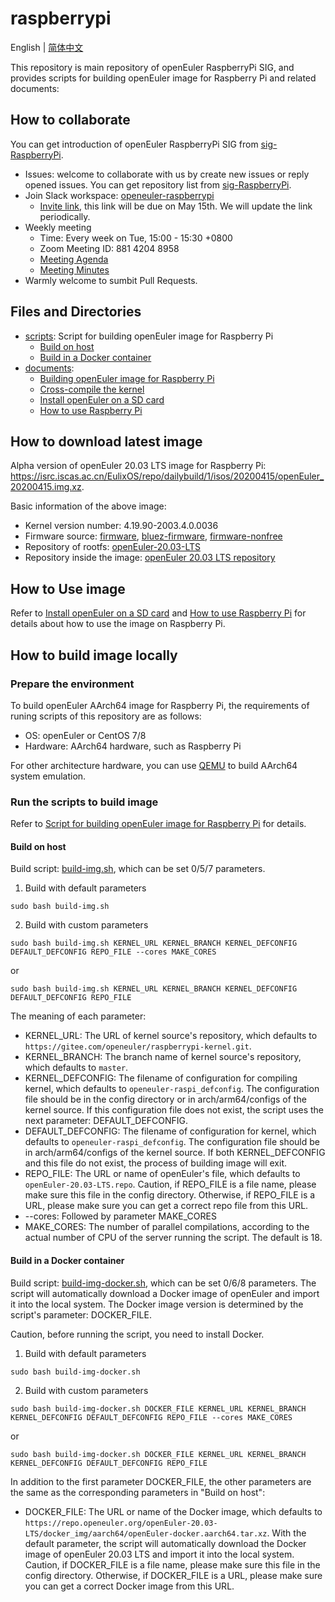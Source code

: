 # raspberrypi

English | [简体中文](./README.md)

This repository is main repository of openEuler RaspberryPi SIG, and provides scripts for building openEuler image for Raspberry Pi and related documents:

## How to collaborate

You can get introduction of openEuler RaspberryPi SIG from [sig-RaspberryPi](https://gitee.com/jianminw/community/tree/master/sig/sig-RaspberryPi).

- Issues: welcome to collaborate with us by create new issues or reply opened issues. You can get repository list from [sig-RaspberryPi](https://gitee.com/jianminw/community/tree/master/sig/sig-RaspberryPi).
- Join Slack workspace: [openeuler-raspberrypi](https://openeuler-raspberrypi.slack.com )
  - [Invite link](https://join.slack.com/t/openeuler-raspberrypi/shared_invite/zt-dlqztpyb-GSgR98xIAI06SoTpFiJH6A), this link will be due on May 15th. We will update the link periodically.
- Weekly meeting
  - Time: Every week on Tue, 15:00 - 15:30 +0800
  - Zoom Meeting ID: 881 4204 8958
  - [Meeting Agenda](https://docs.google.com/document/d/1HuN7sWLiPuvGLqd-1tH1WAbzk51tgXpFBodp3dz_DBY/)
  - [Meeting Minutes](https://gitee.com/openeuler/raspberrypi/issues/I1EYZ6?from=project-issue)
- Warmly welcome to sumbit Pull Requests.

## Files and Directories

- [scripts](./scripts): Script for building openEuler image for Raspberry Pi
  - [Build on host](scripts/build-img.sh)
  - [Build in a Docker container](scripts/build-img-docker.sh)
- [documents](./documents/):
  - [Building openEuler image for Raspberry Pi](documents/openEuler镜像的构建.md)
  - [Cross-compile the kernel](documents/交叉编译内核.md)
  - [Install openEuler on a SD card](documents/树莓派刷机.md)
  - [How to use Raspberry Pi](documents/树莓派使用.md)

## How to download latest image

Alpha version of openEuler 20.03 LTS image for Raspberry Pi: <https://isrc.iscas.ac.cn/EulixOS/repo/dailybuild/1/isos/20200415/openEuler_20200415.img.xz>.

Basic information of the above image:

- Kernel version number: 4.19.90-2003.4.0.0036
- Firmware source: [firmware](https://github.com/raspberrypi/firmware), [bluez-firmware](https://github.com/RPi-Distro/bluez-firmware), [firmware-nonfree](https://github.com/RPi-Distro/firmware-nonfree)
- Repository of rootfs: [openEuler-20.03-LTS](http://repo.openeuler.org/openEuler-20.03-LTS/everything/aarch64/)
- Repository inside the image: [openEuler 20.03 LTS repository](https://gitee.com/openeuler/raspberrypi/blob/master/config/openEuler-20.03-LTS.repo)

## How to Use image

Refer to [Install openEuler on a SD card](documents/树莓派刷机.md) and [How to use Raspberry Pi](documents/树莓派使用.md) for details about how to use the image on Raspberry Pi.

## How to build image locally

### Prepare the environment

To build openEuler AArch64 image for Raspberry Pi, the requirements of runing scripts of this repository are as follows:

- OS: openEuler or CentOS 7/8
- Hardware: AArch64 hardware, such as Raspberry Pi

For other architecture hardware, you can use [QEMU](https://www.qemu.org/) to build AArch64 system emulation.

### Run the scripts to build image

Refer to [Script for building openEuler image for Raspberry Pi](documents/openEuler镜像的构建.md) for details.

#### Build on host

Build script: [build-img.sh](scripts/build-img.sh), which can be set 0/5/7 parameters.

1. Build with default parameters

`sudo bash build-img.sh`

2. Build with custom parameters

`sudo bash build-img.sh KERNEL_URL KERNEL_BRANCH KERNEL_DEFCONFIG DEFAULT_DEFCONFIG REPO_FILE --cores MAKE_CORES`

or

`sudo bash build-img.sh KERNEL_URL KERNEL_BRANCH KERNEL_DEFCONFIG DEFAULT_DEFCONFIG REPO_FILE`

The meaning of each parameter:

- KERNEL_URL: The URL of kernel source's repository, which defaults to `https://gitee.com/openeuler/raspberrypi-kernel.git`.
- KERNEL_BRANCH: The branch name of kernel source's repository, which defaults to `master`.
- KERNEL_DEFCONFIG: The filename of configuration for compiling kernel, which defaults to `openeuler-raspi_defconfig`. The configuration file should be in the config directory or in arch/arm64/configs of the kernel source. If this configuration file does not exist, the script uses the next parameter: DEFAULT_DEFCONFIG.
- DEFAULT_DEFCONFIG: The filename of configuration for kernel, which defaults to `openeuler-raspi_defconfig`. The configuration file should be in arch/arm64/configs of the kernel source. If both KERNEL_DEFCONFIG and this file do not exist, the process of building image will exit.
- REPO_FILE: The URL or name of openEuler's file, which defaults to `openEuler-20.03-LTS.repo`. Caution, if REPO_FILE is a file name, please make sure this file in the config directory. Otherwise, if REPO_FILE is a URL, please make sure you can get a correct repo file from this URL.
- --cores: Followed by parameter MAKE_CORES
- MAKE_CORES: The number of parallel compilations, according to the actual number of CPU of the server running the script. The default is 18.

#### Build in a Docker container

Build script: [build-img-docker.sh](scripts/build-img-docker.sh), which can be set 0/6/8 parameters. The script will automatically download a Docker image of openEuler and import it into the local system. The Docker image version is determined by the script's parameter: DOCKER_FILE.

Caution, before running the script, you need to install Docker.

1. Build with default parameters

`sudo bash build-img-docker.sh`

2. Build with custom parameters

`sudo bash build-img-docker.sh DOCKER_FILE KERNEL_URL KERNEL_BRANCH KERNEL_DEFCONFIG DEFAULT_DEFCONFIG REPO_FILE --cores MAKE_CORES`

or

`sudo bash build-img-docker.sh DOCKER_FILE KERNEL_URL KERNEL_BRANCH KERNEL_DEFCONFIG DEFAULT_DEFCONFIG REPO_FILE`

In addition to the first parameter DOCKER_FILE, the other parameters are the same as the corresponding parameters in "Build on host":

- DOCKER_FILE: The URL or name of the Docker image, which defaults to `https://repo.openeuler.org/openEuler-20.03-LTS/docker_img/aarch64/openEuler-docker.aarch64.tar.xz`. With the default parameter, the script will automatically download the Docker image of openEuler 20.03 LTS and import it into the local system. Caution, if DOCKER_FILE is a file name, please make sure this file in the config directory. Otherwise, if DOCKER_FILE is a URL, please make sure you can get a correct Docker image from this URL.
